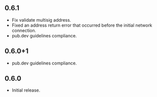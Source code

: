 ## 0.6.1

- Fix validate multisig address.
- Fixed an address return error that occurred before the initial network connection.
- pub.dev guidelines compliance.

## 0.6.0+1

- pub.dev guidelines compliance.

## 0.6.0

- Initial release.
